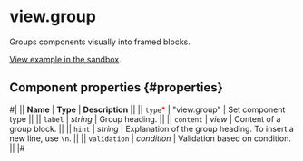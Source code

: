 # view.group

Groups components visually into framed blocks.

[View example in the sandbox](https://clck.ru/T9bJ5).

## Component properties {#properties}

#|
|| **Name** | **Type** | **Description** ||
|| `type`<span style="color: red">\*</span> | "view.group" | Set component type ||
|| `label` | _string_ | Group heading. ||
|| `content` | _view_ | Content of a group block. ||
|| `hint` | _string_ | Explanation of the group heading. To insert a new line, use `\n`. ||
|| `validation` | _condition_ | Validation based on condition. ||
|#
